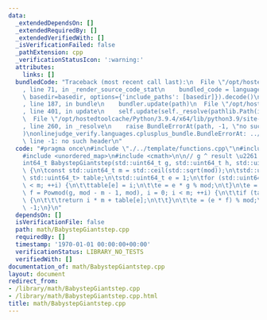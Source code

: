 ```yaml
---
data:
  _extendedDependsOn: []
  _extendedRequiredBy: []
  _extendedVerifiedWith: []
  _isVerificationFailed: false
  _pathExtension: cpp
  _verificationStatusIcon: ':warning:'
  attributes:
    links: []
  bundledCode: "Traceback (most recent call last):\n  File \"/opt/hostedtoolcache/Python/3.9.4/x64/lib/python3.9/site-packages/onlinejudge_verify/documentation/build.py\"\
    , line 71, in _render_source_code_stat\n    bundled_code = language.bundle(stat.path,\
    \ basedir=basedir, options={'include_paths': [basedir]}).decode()\n  File \"/opt/hostedtoolcache/Python/3.9.4/x64/lib/python3.9/site-packages/onlinejudge_verify/languages/cplusplus.py\"\
    , line 187, in bundle\n    bundler.update(path)\n  File \"/opt/hostedtoolcache/Python/3.9.4/x64/lib/python3.9/site-packages/onlinejudge_verify/languages/cplusplus_bundle.py\"\
    , line 401, in update\n    self.update(self._resolve(pathlib.Path(included), included_from=path))\n\
    \  File \"/opt/hostedtoolcache/Python/3.9.4/x64/lib/python3.9/site-packages/onlinejudge_verify/languages/cplusplus_bundle.py\"\
    , line 260, in _resolve\n    raise BundleErrorAt(path, -1, \"no such header\"\
    )\nonlinejudge_verify.languages.cplusplus_bundle.BundleErrorAt: ../template/functions.cpp:\
    \ line -1: no such header\n"
  code: "#pragma once\n#include \"./../template/functions.cpp\"\n#include <vector>\n\
    #include <unordered_map>\n#include <cmath>\n\n// g ^ result \u2261 h (mod mod)\n\
    int64_t BabystepGiantstep(std::uint64_t g, std::uint64_t h, std::uint64_t mod)\
    \ {\n\tconst std::uint64_t m = std::ceil(std::sqrt(mod));\n\tstd::unordered_map<std::uint64_t,\
    \ std::uint64_t> table;\n\tstd::uint64_t e = 1;\n\tfor (std::uint64_t i = 0; i\
    \ < m; ++i) {\n\t\ttable[e] = i;\n\t\te = e * g % mod;\n\t}\n\te = h;\n\tfor (std::uint64_t\
    \ f = Powmod(g, mod - m - 1, mod), i = 0; i < m; ++i) {\n\t\tif (table.count(e))\
    \ {\n\t\t\treturn i * m + table[e];\n\t\t}\n\t\te = (e * f) % mod;\n\t}\n\treturn\
    \ -1;\n}\n"
  dependsOn: []
  isVerificationFile: false
  path: math/BabystepGiantstep.cpp
  requiredBy: []
  timestamp: '1970-01-01 00:00:00+00:00'
  verificationStatus: LIBRARY_NO_TESTS
  verifiedWith: []
documentation_of: math/BabystepGiantstep.cpp
layout: document
redirect_from:
- /library/math/BabystepGiantstep.cpp
- /library/math/BabystepGiantstep.cpp.html
title: math/BabystepGiantstep.cpp
---
```

